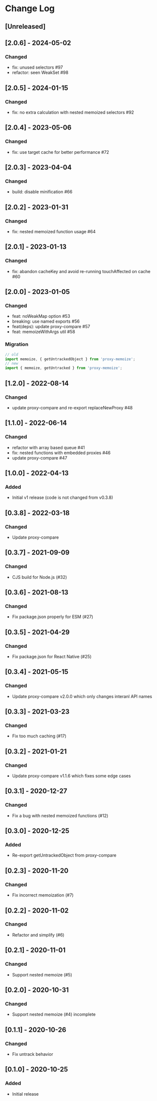 # Change Log

## [Unreleased]

## [2.0.6] - 2024-05-02

### Changed

- fix: unused selectors #97
- refactor: seen WeakSet #98

## [2.0.5] - 2024-01-15

### Changed

- fix: no extra calculation with nested memoized selectors #92

## [2.0.4] - 2023-05-06

### Changed

- fix: use target cache for better performance #72

## [2.0.3] - 2023-04-04

### Changed

- build: disable minification #66

## [2.0.2] - 2023-01-31

### Changed

- fix: nested memoized function usage #64

## [2.0.1] - 2023-01-13

### Changed

- fix: abandon cacheKey and avoid re-running touchAffected on cache #60

## [2.0.0] - 2023-01-05

### Changed

- feat: noWeakMap option #53
- breaking: use named exports #56
- feat(deps): update proxy-compare #57
- feat: memoizeWithArgs util #58

### Migration

```js
// old
import memoize, { getUntrackedObject } from 'proxy-memoize';
// new
import { memoize, getUntracked } from 'proxy-memoize';
```

## [1.2.0] - 2022-08-14

### Changed

- update proxy-compare and re-export replaceNewProxy #48

## [1.1.0] - 2022-06-14

### Changed

- refactor with array based queue #41
- fix: nested functions with embedded proxies #46
- update proxy-compare #47

## [1.0.0] - 2022-04-13

### Added

- Initial v1 release (code is not changed from v0.3.8)

## [0.3.8] - 2022-03-18

### Changed

- Update proxy-compare

## [0.3.7] - 2021-09-09

### Changed

- CJS build for Node.js (#32)

## [0.3.6] - 2021-08-13

### Changed

- Fix package.json properly for ESM (#27)

## [0.3.5] - 2021-04-29

### Changed

- Fix package.json for React Native (#25)

## [0.3.4] - 2021-05-15

### Changed

- Update proxy-compare v2.0.0 which only changes interanl API names

## [0.3.3] - 2021-03-23

### Changed

- Fix too much caching (#17)

## [0.3.2] - 2021-01-21

### Changed

- Update proxy-compare v1.1.6 which fixes some edge cases

## [0.3.1] - 2020-12-27

### Changed

- Fix a bug with nested memoized functions (#12)

## [0.3.0] - 2020-12-25

### Added

- Re-export getUntrackedObject from proxy-compare

## [0.2.3] - 2020-11-20

### Changed

- Fix incorrect memoization (#7)

## [0.2.2] - 2020-11-02

### Changed

- Refactor and simplify (#6)

## [0.2.1] - 2020-11-01

### Changed

- Support nested memoize (#5)

## [0.2.0] - 2020-10-31

### Changed

- Support nested memoize (#4) incomplete

## [0.1.1] - 2020-10-26

### Changed

- Fix untrack behavior

## [0.1.0] - 2020-10-25

### Added

- Initial release

